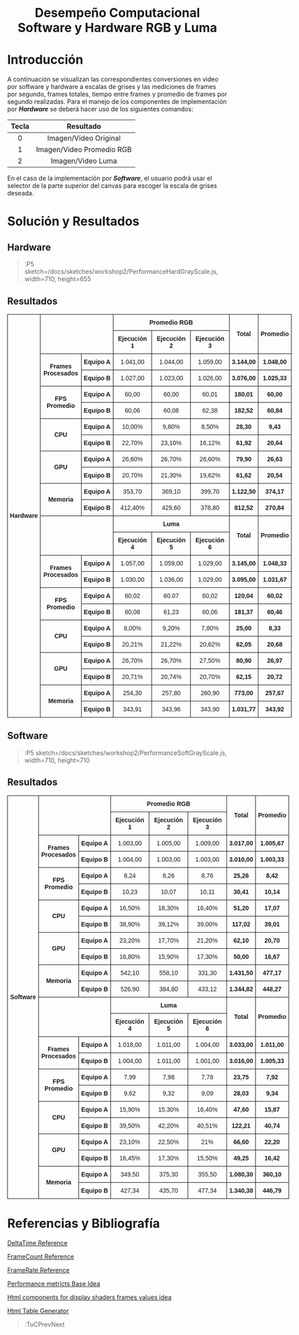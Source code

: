 
<h1 align="center">Desempe&ntilde;o Computacional Software y Hardware RGB y Luma</h1>

# Introducci&oacute;n

A continuaci&oacute;n se visualizan las correspondientes conversiones en video por software y hardware a escalas de grises y las mediciones de frames por segundo, frames totales, tiempo entre frames y promedio de frames por segundo realizadas. Para el manejo de los componentes de implementaci&oacute;n por ***Hardware*** se deber&aacute; hacer uso de los siguientes comandos:

| Tecla |         Resultado         |
|:-----:|:-------------------------:|
|   0   |   Imagen/Video Original   |
|   1   | Imagen/Video Promedio RGB |
|   2   |     Imagen/Video Luma     |


En el caso de la implementaci&oacute;n por ***Software***, el usuario podr&aacute; usar el selector de la parte superior del canvas para escoger la escala de grises deseada.

# Soluci&oacute;n y Resultados

## Hardware

> :P5 sketch=/docs/sketches/workshop2/PerformanceHardGrayScale.js, width=710, height=655

## Resultados

<style type="text/css">
.tg  {border-collapse:collapse;border-spacing:0;margin:0px auto;}
.tg td{border-color:black;border-style:solid;border-width:1px;font-family:Arial, sans-serif;font-size:14px;
  overflow:hidden;padding:10px 5px;word-break:normal;}
.tg th{border-color:black;border-style:solid;border-width:1px;font-family:Arial, sans-serif;font-size:14px;
  font-weight:normal;overflow:hidden;padding:10px 5px;word-break:normal;}
.tg .tg-wa1i{font-weight:bold;text-align:center;vertical-align:middle}
.tg .tg-nrix{text-align:center;vertical-align:middle}
.tg-sort-header::-moz-selection{background:0 0}
.tg-sort-header::selection{background:0 0}.tg-sort-header{cursor:pointer}
.tg-sort-header:after{content:'';float:right;margin-top:7px;border-width:0 5px 5px;border-style:solid;
  border-color:#404040 transparent;visibility:hidden}
.tg-sort-header:hover:after{visibility:visible}
.tg-sort-asc:after,.tg-sort-asc:hover:after,.tg-sort-desc:after{visibility:visible;opacity:.4}
.tg-sort-desc:after{border-bottom:none;border-width:5px 5px 0}</style>
<table id="tg-ltJ9D" class="tg" style="undefined;table-layout: fixed; width: 651px">
<colgroup>
<col style="width: 75px">
<col style="width: 94px">
<col style="width: 73px">
<col style="width: 89px">
<col style="width: 89px">
<col style="width: 89px">
<col style="width: 66px">
<col style="width: 76px">
</colgroup>
<thead>
  <tr>
    <th class="tg-wa1i" rowspan="24">Hardware</th>
    <th class="tg-wa1i" colspan="2" rowspan="2"></th>
    <th class="tg-wa1i" colspan="3">Promedio RGB</th>
    <th class="tg-wa1i" rowspan="2">Total</th>
    <th class="tg-wa1i" rowspan="2">Promedio</th>
  </tr>
  <tr>
    <td class="tg-wa1i">Ejecuci&oacute;n 1</td>
    <td class="tg-wa1i">Ejecuci&oacute;n 2</td>
    <td class="tg-wa1i">Ejecuci&oacute;n 3</td>
  </tr>
  <tr>
    <td class="tg-wa1i" rowspan="2">Frames Procesados</td>
    <td class="tg-wa1i">Equipo A</td>
    <td class="tg-nrix">1.041,00</td>
    <td class="tg-nrix">1.044,00</td>
    <td class="tg-nrix">1.059,00</td>
    <td class="tg-wa1i">3.144,00</td>
    <td class="tg-wa1i">1.048,00</td>
  </tr>
  <tr>
    <td class="tg-wa1i">Equipo B</td>
    <td class="tg-nrix">1.027,00</td>
    <td class="tg-nrix">1.023,00</td>
    <td class="tg-nrix">1.026,00</td>
    <td class="tg-wa1i">3.076,00</td>
    <td class="tg-wa1i">1.025,33</td>
  </tr>
  <tr>
    <td class="tg-wa1i" rowspan="2">FPS Promedio</td>
    <td class="tg-wa1i">Equipo A</td>
    <td class="tg-nrix">60,00</td>
    <td class="tg-nrix">60,00</td>
    <td class="tg-nrix">60,01</td>
    <td class="tg-wa1i">180,01</td>
    <td class="tg-wa1i">60,00</td>
  </tr>
  <tr>
    <td class="tg-wa1i">Equipo B</td>
    <td class="tg-nrix">60,06</td>
    <td class="tg-nrix">60,08</td>
    <td class="tg-nrix">62,38</td>
    <td class="tg-wa1i">182,52</td>
    <td class="tg-wa1i">60,84</td>
  </tr>
  <tr>
    <td class="tg-wa1i" rowspan="2">CPU</td>
    <td class="tg-wa1i">Equipo A</td>
    <td class="tg-nrix">10,00%</td>
    <td class="tg-nrix">9,80%</td>
    <td class="tg-nrix">8,50%</td>
    <td class="tg-wa1i">28,30</td>
    <td class="tg-wa1i">9,43</td>
  </tr>
  <tr>
    <td class="tg-wa1i">Equipo B</td>
    <td class="tg-nrix">22,70%</td>
    <td class="tg-nrix">23,10%</td>
    <td class="tg-nrix">16,12%</td>
    <td class="tg-wa1i">61,92</td>
    <td class="tg-wa1i">20,64</td>
  </tr>
  <tr>
    <td class="tg-wa1i" rowspan="2">GPU</td>
    <td class="tg-wa1i">Equipo A</td>
    <td class="tg-nrix">26,60%</td>
    <td class="tg-nrix">26,70%</td>
    <td class="tg-nrix">26,60%</td>
    <td class="tg-wa1i">79,90</td>
    <td class="tg-wa1i">26,63</td>
  </tr>
  <tr>
    <td class="tg-wa1i">Equipo B</td>
    <td class="tg-nrix">20,70%</td>
    <td class="tg-nrix">21,30%</td>
    <td class="tg-nrix">19,62%</td>
    <td class="tg-wa1i">61,62</td>
    <td class="tg-wa1i">20,54</td>
  </tr>
  <tr>
    <td class="tg-wa1i" rowspan="2">Memoria</td>
    <td class="tg-wa1i">Equipo A</td>
    <td class="tg-nrix">353,70</td>
    <td class="tg-nrix">369,10</td>
    <td class="tg-nrix">399,70</td>
    <td class="tg-wa1i">1.122,50</td>
    <td class="tg-wa1i">374,17</td>
  </tr>
  <tr>
    <td class="tg-wa1i">Equipo B</td>
    <td class="tg-nrix">412,40%</td>
    <td class="tg-nrix">429,60</td>
    <td class="tg-nrix">378,80</td>
    <td class="tg-wa1i">812,52</td>
    <td class="tg-wa1i">270,84</td>
  </tr>
  <tr>
    <td class="tg-wa1i" colspan="2" rowspan="2"></td>
    <td class="tg-wa1i" colspan="3">Luma</td>
    <td class="tg-wa1i" rowspan="2">Total</td>
    <td class="tg-wa1i" rowspan="2">Promedio</td>
  </tr>
  <tr>
    <td class="tg-wa1i">Ejecuci&oacute;n 4</td>
    <td class="tg-wa1i">Ejecuci&oacute;n 5</td>
    <td class="tg-wa1i">Ejecuci&oacute;n 6</td>
  </tr>
  <tr>
    <td class="tg-wa1i" rowspan="2">Frames Procesados</td>
    <td class="tg-wa1i">Equipo A</td>
    <td class="tg-nrix">1.057,00</td>
    <td class="tg-nrix">1.059,00</td>
    <td class="tg-nrix">1.029,00</td>
    <td class="tg-wa1i">3.145,00</td>
    <td class="tg-wa1i">1.048,33</td>
  </tr>
  <tr>
    <td class="tg-wa1i">Equipo B</td>
    <td class="tg-nrix">1.030,00</td>
    <td class="tg-nrix">1.036,00</td>
    <td class="tg-nrix">1.029,00</td>
    <td class="tg-wa1i">3.095,00</td>
    <td class="tg-wa1i">1.031,67</td>
  </tr>
  <tr>
    <td class="tg-wa1i" rowspan="2">FPS Promedio</td>
    <td class="tg-wa1i">Equipo A</td>
    <td class="tg-nrix">60,02</td>
    <td class="tg-nrix">60.07</td>
    <td class="tg-nrix">60,02</td>
    <td class="tg-wa1i">120,04</td>
    <td class="tg-wa1i">60,02</td>
  </tr>
  <tr>
    <td class="tg-wa1i">Equipo B</td>
    <td class="tg-nrix">60,08</td>
    <td class="tg-nrix">61,23</td>
    <td class="tg-nrix">60,06</td>
    <td class="tg-wa1i">181,37</td>
    <td class="tg-wa1i">60,46</td>
  </tr>
  <tr>
    <td class="tg-wa1i" rowspan="2">CPU</td>
    <td class="tg-wa1i">Equipo A</td>
    <td class="tg-nrix">8,00%</td>
    <td class="tg-nrix">9,20%</td>
    <td class="tg-nrix">7,80%</td>
    <td class="tg-wa1i">25,00</td>
    <td class="tg-wa1i">8,33</td>
  </tr>
  <tr>
    <td class="tg-wa1i">Equipo B</td>
    <td class="tg-nrix">20,21%</td>
    <td class="tg-nrix">21,22%</td>
    <td class="tg-nrix">20,62%</td>
    <td class="tg-wa1i">62,05</td>
    <td class="tg-wa1i">20,68</td>
  </tr>
  <tr>
    <td class="tg-wa1i" rowspan="2">GPU</td>
    <td class="tg-wa1i">Equipo A</td>
    <td class="tg-nrix">26,70%</td>
    <td class="tg-nrix">26,70%</td>
    <td class="tg-nrix">27,50%</td>
    <td class="tg-wa1i">80,90</td>
    <td class="tg-wa1i">26,97</td>
  </tr>
  <tr>
    <td class="tg-wa1i">Equipo B</td>
    <td class="tg-nrix">20,71%</td>
    <td class="tg-nrix">20,74%</td>
    <td class="tg-nrix">20,70%</td>
    <td class="tg-wa1i">62,15</td>
    <td class="tg-wa1i">20,72</td>
  </tr>
  <tr>
    <td class="tg-wa1i" rowspan="2">Memoria</td>
    <td class="tg-wa1i">Equipo A</td>
    <td class="tg-nrix">254,30</td>
    <td class="tg-nrix">257,80</td>
    <td class="tg-nrix">260,90</td>
    <td class="tg-wa1i">773,00</td>
    <td class="tg-wa1i">257,67</td>
  </tr>
  <tr>
    <td class="tg-wa1i">Equipo B</td>
    <td class="tg-nrix">343,91</td>
    <td class="tg-nrix">343,96</td>
    <td class="tg-nrix">343,90</td>
    <td class="tg-wa1i">1.031,77</td>
    <td class="tg-wa1i">343,92</td>
  </tr>
</thead>
</table>
<script charset="utf-8">var TGSort=window.TGSort||function(n){"use strict";function r(n){return n?n.length:0}function t(n,t,e,o=0){for(e=r(n);o<e;++o)t(n[o],o)}function e(n){return n.split("").reverse().join("")}function o(n){var e=n[0];return t(n,function(n){for(;!n.startsWith(e);)e=e.substring(0,r(e)-1)}),r(e)}function u(n,r,e=[]){return t(n,function(n){r(n)&&e.push(n)}),e}var a=parseFloat;function i(n,r){return function(t){var e="";return t.replace(n,function(n,t,o){return e=t.replace(r,"")+"."+(o||"").substring(1)}),a(e)}}var s=i(/^(?:\s*)([+-]?(?:\d+)(?:,\d{3})*)(\.\d*)?$/g,/,/g),c=i(/^(?:\s*)([+-]?(?:\d+)(?:\.\d{3})*)(,\d*)?$/g,/\./g);function f(n){var t=a(n);return!isNaN(t)&&r(""+t)+1>=r(n)?t:NaN}function d(n){var e=[],o=n;return t([f,s,c],function(u){var a=[],i=[];t(n,function(n,r){r=u(n),a.push(r),r||i.push(n)}),r(i)<r(o)&&(o=i,e=a)}),r(u(o,function(n){return n==o[0]}))==r(o)?e:[]}function v(n){if("TABLE"==n.nodeName){for(var a=function(r){var e,o,u=[],a=[];return function n(r,e){e(r),t(r.childNodes,function(r){n(r,e)})}(n,function(n){"TR"==(o=n.nodeName)?(e=[],u.push(e),a.push(n)):"TD"!=o&&"TH"!=o||e.push(n)}),[u,a]}(),i=a[0],s=a[1],c=r(i),f=c>1&&r(i[0])<r(i[1])?1:0,v=f+1,p=i[f],h=r(p),l=[],g=[],N=[],m=v;m<c;++m){for(var T=0;T<h;++T){r(g)<h&&g.push([]);var C=i[m][T],L=C.textContent||C.innerText||"";g[T].push(L.trim())}N.push(m-v)}t(p,function(n,t){l[t]=0;var a=n.classList;a.add("tg-sort-header"),n.addEventListener("click",function(){var n=l[t];!function(){for(var n=0;n<h;++n){var r=p[n].classList;r.remove("tg-sort-asc"),r.remove("tg-sort-desc"),l[n]=0}}(),(n=1==n?-1:+!n)&&a.add(n>0?"tg-sort-asc":"tg-sort-desc"),l[t]=n;var i,f=g[t],m=function(r,t){return n*f[r].localeCompare(f[t])||n*(r-t)},T=function(n){var t=d(n);if(!r(t)){var u=o(n),a=o(n.map(e));t=d(n.map(function(n){return n.substring(u,r(n)-a)}))}return t}(f);(r(T)||r(T=r(u(i=f.map(Date.parse),isNaN))?[]:i))&&(m=function(r,t){var e=T[r],o=T[t],u=isNaN(e),a=isNaN(o);return u&&a?0:u?-n:a?n:e>o?n:e<o?-n:n*(r-t)});var C,L=N.slice();L.sort(m);for(var E=v;E<c;++E)(C=s[E].parentNode).removeChild(s[E]);for(E=v;E<c;++E)C.appendChild(s[v+L[E-v]])})})}}n.addEventListener("DOMContentLoaded",function(){for(var t=n.getElementsByClassName("tg"),e=0;e<r(t);++e)try{v(t[e])}catch(n){}})}(document)</script>

## Software

> :P5 sketch=/docs/sketches/workshop2/PerformanceSoftGrayScale.js, width=710, height=710


## Resultados

<style type="text/css">
.tg  {border-collapse:collapse;border-spacing:0;margin:0px auto;}
.tg td{border-color:black;border-style:solid;border-width:1px;font-family:Arial, sans-serif;font-size:14px;
  overflow:hidden;padding:10px 5px;word-break:normal;}
.tg th{border-color:black;border-style:solid;border-width:1px;font-family:Arial, sans-serif;font-size:14px;
  font-weight:normal;overflow:hidden;padding:10px 5px;word-break:normal;}
.tg .tg-wa1i{font-weight:bold;text-align:center;vertical-align:middle}
.tg .tg-nrix{text-align:center;vertical-align:middle}
.tg-sort-header::-moz-selection{background:0 0}
.tg-sort-header::selection{background:0 0}.tg-sort-header{cursor:pointer}
.tg-sort-header:after{content:'';float:right;margin-top:7px;border-width:0 5px 5px;border-style:solid;
  border-color:#404040 transparent;visibility:hidden}
.tg-sort-header:hover:after{visibility:visible}
.tg-sort-asc:after,.tg-sort-asc:hover:after,.tg-sort-desc:after{visibility:visible;opacity:.4}
.tg-sort-desc:after{border-bottom:none;border-width:5px 5px 0}</style>
<table id="tg-gXTb7" class="tg" style="undefined;table-layout: fixed; width: 645px">
<colgroup>
<col style="width: 71px">
<col style="width: 92px">
<col style="width: 73px">
<col style="width: 89px">
<col style="width: 89px">
<col style="width: 89px">
<col style="width: 66px">
<col style="width: 76px">
</colgroup>
<thead>
  <tr>
    <th class="tg-wa1i" rowspan="24">Software</th>
    <th class="tg-wa1i" colspan="2" rowspan="2"></th>
    <th class="tg-wa1i" colspan="3">Promedio RGB</th>
    <th class="tg-wa1i" rowspan="2">Total</th>
    <th class="tg-wa1i" rowspan="2">Promedio</th>
  </tr>
  <tr>
    <td class="tg-wa1i">Ejecuci&oacute;n 1</td>
    <td class="tg-wa1i">Ejecuci&oacute;n 2</td>
    <td class="tg-wa1i">Ejecuci&oacute;n 3</td>
  </tr>
  <tr>
    <td class="tg-wa1i" rowspan="2">Frames Procesados</td>
    <td class="tg-wa1i">Equipo A</td>
    <td class="tg-nrix">1.003,00</td>
    <td class="tg-nrix">1.005,00</td>
    <td class="tg-nrix">1.009,00</td>
    <td class="tg-wa1i">3.017,00</td>
    <td class="tg-wa1i">1.005,67</td>
  </tr>
  <tr>
    <td class="tg-wa1i">Equipo B</td>
    <td class="tg-nrix">1.004,00</td>
    <td class="tg-nrix">1.003,00</td>
    <td class="tg-nrix">1.003,00</td>
    <td class="tg-wa1i">3.010,00</td>
    <td class="tg-wa1i">1.003,33</td>
  </tr>
  <tr>
    <td class="tg-wa1i" rowspan="2">FPS Promedio</td>
    <td class="tg-wa1i">Equipo A</td>
    <td class="tg-nrix">8,24</td>
    <td class="tg-nrix">8,26</td>
    <td class="tg-nrix">8,76</td>
    <td class="tg-wa1i">25,26</td>
    <td class="tg-wa1i">8,42</td>
  </tr>
  <tr>
    <td class="tg-wa1i">Equipo B</td>
    <td class="tg-nrix">10,23</td>
    <td class="tg-nrix">10,07</td>
    <td class="tg-nrix">10,11</td>
    <td class="tg-wa1i">30,41</td>
    <td class="tg-wa1i">10,14</td>
  </tr>
  <tr>
    <td class="tg-wa1i" rowspan="2">CPU</td>
    <td class="tg-wa1i">Equipo A</td>
    <td class="tg-nrix">16,50%</td>
    <td class="tg-nrix">18,30%</td>
    <td class="tg-nrix">16,40%</td>
    <td class="tg-wa1i">51,20</td>
    <td class="tg-wa1i">17,07</td>
  </tr>
  <tr>
    <td class="tg-wa1i">Equipo B</td>
    <td class="tg-nrix">38,90%</td>
    <td class="tg-nrix">39,12%</td>
    <td class="tg-nrix">39,00%</td>
    <td class="tg-wa1i">117,02</td>
    <td class="tg-wa1i">39,01</td>
  </tr>
  <tr>
    <td class="tg-wa1i" rowspan="2">GPU</td>
    <td class="tg-wa1i">Equipo A</td>
    <td class="tg-nrix">23,20%</td>
    <td class="tg-nrix">17,70%</td>
    <td class="tg-nrix">21,20%</td>
    <td class="tg-wa1i">62,10</td>
    <td class="tg-wa1i">20,70</td>
  </tr>
  <tr>
    <td class="tg-wa1i">Equipo B</td>
    <td class="tg-nrix">16,80%</td>
    <td class="tg-nrix">15,90%</td>
    <td class="tg-nrix">17,30%</td>
    <td class="tg-wa1i">50,00</td>
    <td class="tg-wa1i">16,67</td>
  </tr>
  <tr>
    <td class="tg-wa1i" rowspan="2">Memoria</td>
    <td class="tg-wa1i">Equipo A</td>
    <td class="tg-nrix">542,10</td>
    <td class="tg-nrix">558,10</td>
    <td class="tg-nrix">331,30</td>
    <td class="tg-wa1i">1.431,50</td>
    <td class="tg-wa1i">477,17</td>
  </tr>
  <tr>
    <td class="tg-wa1i">Equipo B</td>
    <td class="tg-nrix">526,90</td>
    <td class="tg-nrix">384,80</td>
    <td class="tg-nrix">433,12</td>
    <td class="tg-wa1i">1.344,82</td>
    <td class="tg-wa1i">448,27</td>
  </tr>
  <tr>
    <td class="tg-wa1i" colspan="2" rowspan="2"></td>
    <td class="tg-wa1i" colspan="3">Luma</td>
    <td class="tg-wa1i" rowspan="2">Total</td>
    <td class="tg-wa1i" rowspan="2">Promedio</td>
  </tr>
  <tr>
    <td class="tg-wa1i">Ejecuci&oacute;n 4</td>
    <td class="tg-wa1i">Ejecuci&oacute;n 5</td>
    <td class="tg-wa1i">Ejecuci&oacute;n 6</td>
  </tr>
  <tr>
    <td class="tg-wa1i" rowspan="2">Frames Procesados</td>
    <td class="tg-wa1i">Equipo A</td>
    <td class="tg-nrix">1.018,00</td>
    <td class="tg-nrix">1.011,00</td>
    <td class="tg-nrix">1.004,00</td>
    <td class="tg-wa1i">3.033,00</td>
    <td class="tg-wa1i">1.011,00</td>
  </tr>
  <tr>
    <td class="tg-wa1i">Equipo B</td>
    <td class="tg-nrix">1.004,00</td>
    <td class="tg-nrix">1.011,00</td>
    <td class="tg-nrix">1.001,00</td>
    <td class="tg-wa1i">3.016,00</td>
    <td class="tg-wa1i">1.005,33</td>
  </tr>
  <tr>
    <td class="tg-wa1i" rowspan="2">FPS Promedio</td>
    <td class="tg-wa1i">Equipo A</td>
    <td class="tg-nrix">7,99</td>
    <td class="tg-nrix">7,98</td>
    <td class="tg-nrix">7,78</td>
    <td class="tg-wa1i">23,75</td>
    <td class="tg-wa1i">7,92</td>
  </tr>
  <tr>
    <td class="tg-wa1i">Equipo B</td>
    <td class="tg-nrix">9,62</td>
    <td class="tg-nrix">9,32</td>
    <td class="tg-nrix">9,09</td>
    <td class="tg-wa1i">28,03</td>
    <td class="tg-wa1i">9,34</td>
  </tr>
  <tr>
    <td class="tg-wa1i" rowspan="2">CPU</td>
    <td class="tg-wa1i">Equipo A</td>
    <td class="tg-nrix">15,90%</td>
    <td class="tg-nrix">15,30%</td>
    <td class="tg-nrix">16,40%</td>
    <td class="tg-wa1i">47,60</td>
    <td class="tg-wa1i">15,87</td>
  </tr>
  <tr>
    <td class="tg-wa1i">Equipo B</td>
    <td class="tg-nrix">39,50%</td>
    <td class="tg-nrix">42,20%</td>
    <td class="tg-nrix">40,51%</td>
    <td class="tg-wa1i">122,21</td>
    <td class="tg-wa1i">40,74</td>
  </tr>
  <tr>
    <td class="tg-wa1i" rowspan="2">GPU</td>
    <td class="tg-wa1i">Equipo A</td>
    <td class="tg-nrix">23,10%</td>
    <td class="tg-nrix">22,50%</td>
    <td class="tg-nrix">21%</td>
    <td class="tg-wa1i">66,60</td>
    <td class="tg-wa1i">22,20</td>
  </tr>
  <tr>
    <td class="tg-wa1i">Equipo B</td>
    <td class="tg-nrix">16,45%</td>
    <td class="tg-nrix">17,30%</td>
    <td class="tg-nrix">15,50%</td>
    <td class="tg-wa1i">49,25</td>
    <td class="tg-wa1i">16,42</td>
  </tr>
  <tr>
    <td class="tg-wa1i" rowspan="2">Memoria</td>
    <td class="tg-wa1i">Equipo A</td>
    <td class="tg-nrix">349,50</td>
    <td class="tg-nrix">375,30</td>
    <td class="tg-nrix">355,50</td>
    <td class="tg-wa1i">1.080,30</td>
    <td class="tg-wa1i">360,10</td>
  </tr>
  <tr>
    <td class="tg-wa1i">Equipo B</td>
    <td class="tg-nrix">427,34</td>
    <td class="tg-nrix">435,70</td>
    <td class="tg-nrix">477,34</td>
    <td class="tg-wa1i">1.340,38</td>
    <td class="tg-wa1i">446,79</td>
  </tr>
</thead>
</table>
<script charset="utf-8">var TGSort=window.TGSort||function(n){"use strict";function r(n){return n?n.length:0}function t(n,t,e,o=0){for(e=r(n);o<e;++o)t(n[o],o)}function e(n){return n.split("").reverse().join("")}function o(n){var e=n[0];return t(n,function(n){for(;!n.startsWith(e);)e=e.substring(0,r(e)-1)}),r(e)}function u(n,r,e=[]){return t(n,function(n){r(n)&&e.push(n)}),e}var a=parseFloat;function i(n,r){return function(t){var e="";return t.replace(n,function(n,t,o){return e=t.replace(r,"")+"."+(o||"").substring(1)}),a(e)}}var s=i(/^(?:\s*)([+-]?(?:\d+)(?:,\d{3})*)(\.\d*)?$/g,/,/g),c=i(/^(?:\s*)([+-]?(?:\d+)(?:\.\d{3})*)(,\d*)?$/g,/\./g);function f(n){var t=a(n);return!isNaN(t)&&r(""+t)+1>=r(n)?t:NaN}function d(n){var e=[],o=n;return t([f,s,c],function(u){var a=[],i=[];t(n,function(n,r){r=u(n),a.push(r),r||i.push(n)}),r(i)<r(o)&&(o=i,e=a)}),r(u(o,function(n){return n==o[0]}))==r(o)?e:[]}function v(n){if("TABLE"==n.nodeName){for(var a=function(r){var e,o,u=[],a=[];return function n(r,e){e(r),t(r.childNodes,function(r){n(r,e)})}(n,function(n){"TR"==(o=n.nodeName)?(e=[],u.push(e),a.push(n)):"TD"!=o&&"TH"!=o||e.push(n)}),[u,a]}(),i=a[0],s=a[1],c=r(i),f=c>1&&r(i[0])<r(i[1])?1:0,v=f+1,p=i[f],h=r(p),l=[],g=[],N=[],m=v;m<c;++m){for(var T=0;T<h;++T){r(g)<h&&g.push([]);var C=i[m][T],L=C.textContent||C.innerText||"";g[T].push(L.trim())}N.push(m-v)}t(p,function(n,t){l[t]=0;var a=n.classList;a.add("tg-sort-header"),n.addEventListener("click",function(){var n=l[t];!function(){for(var n=0;n<h;++n){var r=p[n].classList;r.remove("tg-sort-asc"),r.remove("tg-sort-desc"),l[n]=0}}(),(n=1==n?-1:+!n)&&a.add(n>0?"tg-sort-asc":"tg-sort-desc"),l[t]=n;var i,f=g[t],m=function(r,t){return n*f[r].localeCompare(f[t])||n*(r-t)},T=function(n){var t=d(n);if(!r(t)){var u=o(n),a=o(n.map(e));t=d(n.map(function(n){return n.substring(u,r(n)-a)}))}return t}(f);(r(T)||r(T=r(u(i=f.map(Date.parse),isNaN))?[]:i))&&(m=function(r,t){var e=T[r],o=T[t],u=isNaN(e),a=isNaN(o);return u&&a?0:u?-n:a?n:e>o?n:e<o?-n:n*(r-t)});var C,L=N.slice();L.sort(m);for(var E=v;E<c;++E)(C=s[E].parentNode).removeChild(s[E]);for(E=v;E<c;++E)C.appendChild(s[v+L[E-v]])})})}}n.addEventListener("DOMContentLoaded",function(){for(var t=n.getElementsByClassName("tg"),e=0;e<r(t);++e)try{v(t[e])}catch(n){}})}(document)</script>


# Referencias y Bibliograf&iacute;a

[DeltaTime Reference](https://p5js.org/es/reference/#/p5/deltaTime)

[FrameCount Reference](https://p5js.org/es/reference/#/p5/frameCount)

[FrameRate Reference ](https://p5js.org/es/reference/#/p5/frameRate)

[Performance metricts Base Idea](https://sfdelgadop.github.io/computacion-visual/video-1/)

[Html components for display shaders frames values idea](https://github.com/nicrodriguezval/vc/blob/main/docs/sketches/hardware/asciimosaic/w2_asciivideo.js)

[Html Table Generator](https://www.tablesgenerator.com/html_tables)

> :ToCPrevNext
